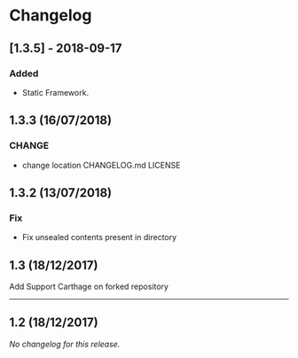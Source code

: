 # Changelog

## [1.3.5] - 2018-09-17
### Added
- Static Framework.

## 1.3.3 (16/07/2018)
### CHANGE
- change location CHANGELOG.md LICENSE

## 1.3.2 (13/07/2018)
### Fix
- Fix unsealed contents present in directory

## 1.3 (18/12/2017)
Add Support Carthage on forked repository

---

## 1.2 (18/12/2017)
*No changelog for this release.*
